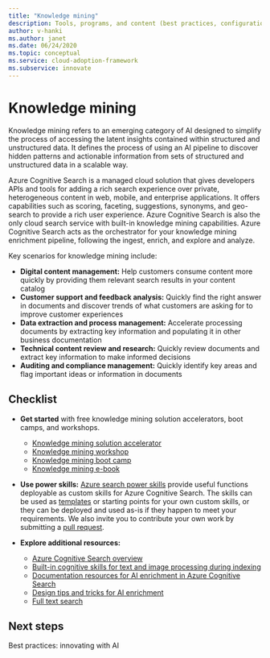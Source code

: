 ```yaml
---
title: "Knowledge mining"
description: Tools, programs, and content (best practices, configuration templates, and architecture guidance) to simplify adoption of AI and cloud-native practices at scale.
author: v-hanki
ms.author: janet
ms.date: 06/24/2020
ms.topic: conceptual
ms.service: cloud-adoption-framework
ms.subservice: innovate
---
```


# Knowledge mining

Knowledge mining refers to an emerging category of AI designed to simplify the process of accessing the latent insights contained within structured and unstructured data. It defines the process of using an AI pipeline to discover hidden patterns and actionable information from sets of structured and unstructured data in a scalable way.

Azure Cognitive Search is a managed cloud solution that gives developers APIs and tools for adding a rich search experience over private, heterogeneous content in web, mobile, and enterprise applications. It offers capabilities such as scoring, faceting, suggestions, synonyms, and geo-search to provide a rich user experience. Azure Cognitive Search is also the only cloud search service with built-in knowledge mining capabilities. Azure Cognitive Search acts as the orchestrator for your knowledge mining enrichment pipeline, following the ingest, enrich, and explore and analyze.

Key scenarios for knowledge mining include:

- **Digital content management:** Help customers consume content more quickly by providing them relevant search results in your content catalog
- **Customer support and feedback analysis:** Quickly find the right answer in documents and discover trends of what customers are asking for to improve customer experiences
- **Data extraction and process management:** Accelerate processing documents by extracting key information and populating it in other business documentation
- **Technical content review and research:** Quickly review documents and extract key information to make informed decisions
- **Auditing and compliance management:** Quickly identify key areas and flag important ideas or information in documents

## Checklist

- **Get started** with free knowledge mining solution accelerators, boot camps, and workshops.

  - [Knowledge mining solution accelerator](https://github.com/Azure-Samples/azure-search-knowledge-mining)
  - [Knowledge mining workshop](https://github.com/Azure-Samples/azure-search-knowledge-mining/tree/master/workshops)
  - [Knowledge mining boot camp](https://azure.github.io/LearnAI-KnowledgeMiningBootcamp/)
  - [Knowledge mining e-book](https://azure.microsoft.com/resources/a-developers-guide-to-building-ai-driven-knowledge-mining-solutions/)

- **Use power skills:** [Azure search power skills](https://github.com/Azure-Samples/azure-search-power-skills) provide useful functions deployable as custom skills for Azure Cognitive Search. The skills can be used as [templates](https://github.com/Azure-Samples/azure-search-power-skills/blob/master/Template/HelloWorld/README.md) or starting points for your own custom skills, or they can be deployed and used as-is if they happen to meet your requirements. We also invite you to contribute your own work by submitting a [pull request](https://github.com/Azure-Samples/azure-search-power-skills/compare).

- **Explore additional resources:**

  - [Azure Cognitive Search overview](https://docs.microsoft.com/azure/search/search-what-is-azure-search)
  - [Built-in cognitive skills for text and image processing during indexing](https://docs.microsoft.com/azure/search/cognitive-search-predefined-skills)
  - [Documentation resources for AI enrichment in Azure Cognitive Search](https://docs.microsoft.com/azure/search/cognitive-search-resources-documentation)
  - [Design tips and tricks for AI enrichment](https://docs.microsoft.com/azure/search/cognitive-search-concept-troubleshooting)
  - [Full text search](https://docs.microsoft.com/azure/search/search-lucene-query-architecture)

## Next steps

Best practices: innovating with AI
<!-- TODO: Need more information here. -->

